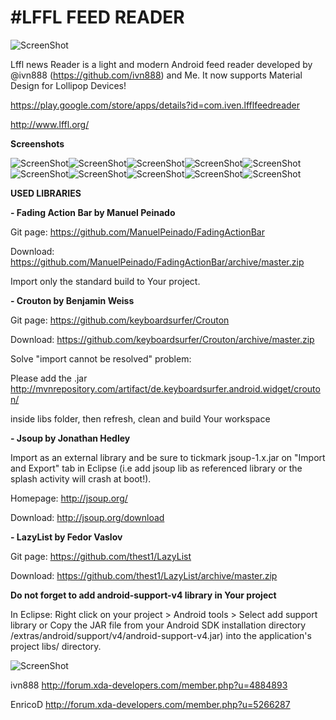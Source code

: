 #LFFL FEED READER
================

![ScreenShot](http://i.imgur.com/EGqAtNU.jpg{url})

Lffl news Reader is a light and modern Android feed reader developed by @ivn888 (https://github.com/ivn888) and Me.
It now supports Material Design for Lollipop Devices!

https://play.google.com/store/apps/details?id=com.iven.lfflfeedreader

http://www.lffl.org/

**Screenshots**

![ScreenShot](http://s13.postimg.org/3rbm7t42f/Screenshot_2014_12_30_21_27_46_framed.png{url})![ScreenShot](http://i.imgur.com/nsVusl8.png{url})![ScreenShot](http://i.imgur.com/t6tjbOk.png{url})![ScreenShot](http://i.imgur.com/eD2q3th.png{url})![ScreenShot](http://i.imgur.com/67UJrh4.png{url})![ScreenShot](http://s14.postimg.org/cjtbc1r3l/Screenshot_2014_12_30_21_31_36_framed.png{url})![ScreenShot](http://s9.postimg.org/v6agdy8en/DFG_2015_01_05_14_36_11.png{url})![ScreenShot](http://s13.postimg.org/brgcwhbpj/DFG_2015_01_05_14_36_28.png{url})![ScreenShot](http://s16.postimg.org/nk3oseeqd/Screenshot_2014_12_30_21_33_04_framed.png{url})![ScreenShot](http://i.imgur.com/24bDnQC.png{url})



**USED LIBRARIES**

**- Fading Action Bar by Manuel Peinado**

Git page:
https://github.com/ManuelPeinado/FadingActionBar

Download:
https://github.com/ManuelPeinado/FadingActionBar/archive/master.zip

Import only the standard build to Your project.

**- Crouton by Benjamin Weiss**

Git page:
https://github.com/keyboardsurfer/Crouton

Download:
https://github.com/keyboardsurfer/Crouton/archive/master.zip

Solve "import cannot be resolved" problem:

Please add the .jar
http://mvnrepository.com/artifact/de.keyboardsurfer.android.widget/crouton/

inside libs folder, then refresh, clean and build Your workspace

**- Jsoup by Jonathan Hedley**

Import as an external library and be sure to tickmark jsoup-1.x.jar on "Import and Export" tab in Eclipse (i.e add jsoup lib as referenced library or the splash activity will crash at boot!).

Homepage:
http://jsoup.org/

Download:
http://jsoup.org/download

**- LazyList by Fedor Vaslov**

Git page:
https://github.com/thest1/LazyList

Download:
https://github.com/thest1/LazyList/archive/master.zip

**Do not forget to add android-support-v4 library in Your project**

In Eclipse: Right click on your project > Android tools > Select add support library 
or 
Copy the JAR file from your Android SDK installation directory <sdk>/extras/android/support/v4/android-support-v4.jar) into the application's project libs/ directory.








![ScreenShot](http://s24.postimg.org/iu8218mkl/xda_Logo.png{url})


ivn888
http://forum.xda-developers.com/member.php?u=4884893

EnricoD
http://forum.xda-developers.com/member.php?u=5266287
